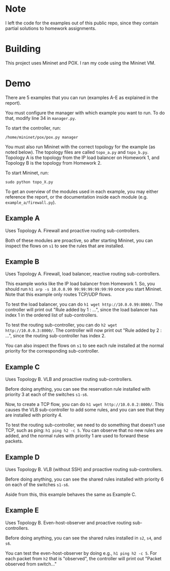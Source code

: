 # Note

I left the code for the examples out of this public repo, since they contain 
partial solutions to homework assignments.

# Building

This project uses Mininet and POX.  I ran my code using the Mininet VM.

# Demo

There are 5 examples that you can run (examples A-E as explained in the report).

You must configure the manager with which example you want to run. 
To do that, modify line 34 in `manager.py`.

To start the controller, run:

`/home/mininet/pox/pox.py manager`

You must also run Mininet with the correct topology for the example (as noted below).
The topology files are called `topo_a.py` and `topo_b.py`.
Topology A is the topology from the IP load balancer on Homework 1, and
Topology B is the topology from Homework 2.

To start Mininet, run:

`sudo python topo_X.py`

To get an overview of the modules used in each example, you may either 
reference the report, or the documentation inside each module 
(e.g. `example_a/firewall.py`).

## Example A

Uses Topology A. Firewall and proactive routing sub-controllers.

Both of these modules are proactive, so after starting Mininet,
you can inspect the flows on `s1` to see the rules that are installed.

## Example B

Uses Topology A. Firewall, load balancer, reactive routing sub-controllers.

This example works like the IP load balancer from Homework 1. So, you should
run `h1 arp -s 10.0.0.99 99:99:99:99:99:99` once you start Mininet.
Note that this example only routes TCP/UDP flows.

To test the load balancer, you can do `h1 wget http://10.0.0.99:8000/`.
The controller will print out "Rule added by 1 : ...", since the
load balancer has index 1 in the ordered list of sub-controllers.

To test the routing sub-controller, you can do `h2 wget http://10.0.0.3:8000/`.
The controller will now print out "Rule added by 2 : ...", since the
routing sub-controller has index 2.

You can also inspect the flows on `s1` to see each rule installed at the
normal priority for the corresponding sub-controller.

## Example C

Uses Topology B. VLB and proactive routing sub-controllers.

Before doing anything, you can see the reservation rule installed with priority
3 at each of the switches `s1-s6`.

Now, to create a TCP flow, you can do `h1 wget http://10.0.0.2:8000/`.
This causes the VLB sub-controller to add some rules, and you can see that
they are installed with priority 4.

To test the routing sub-controller, we need to do something that doesn't use
TCP, such as ping: `h1 ping h2 -c 5`. You can observe that no new rules
are added, and the normal rules with priority 1 are used to forward these packets.

## Example D

Uses Topology B. VLB (without SSH) and proactive routing sub-controllers.

Before doing anything, you can see the shared rules installed with priority 6
on each of the switches `s1-s6`.

Aside from this, this example behaves the same as Example C.

## Example E

Uses Topology B. Even-host-observer and proactive routing sub-controllers.

Before doing anything, you can see the shared rules installed in `s2`, `s4`, 
and `s6`.

You can test the even-host-observer by doing e.g., `h1 ping h2 -c 5`.
For each packet from `h2` that is "observed", the controller will print
out "Packet observed from switch..."
